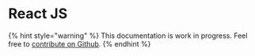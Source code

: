# React JS

{% hint style="warning" %}
This documentation is work in progress. Feel free to [contribute on Github](https://github.com/surjithctly/web3forms-docs).
{% endhint %}

